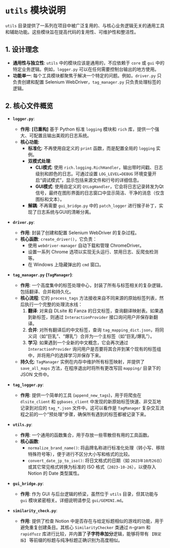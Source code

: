 # `utils` 模块说明

`utils` 目录提供了一系列在项目中被广泛复用的、与核心业务逻辑无关的通用工具和辅助功能。这些模块旨在提高代码的复用性、可维护性和整洁性。

## 1. 设计理念

- **通用性与独立性**: `utils` 中的模块应该是通用的，不应依赖于 `core` 或 `gui` 中的特定业务逻辑。例如，`logger.py` 可以在任何需要控制台输出的地方使用。
- **功能单一**: 每个工具模块都聚焦于解决一个特定的问题。例如，`driver.py` 只负责创建和配置 Selenium WebDriver，`tag_manager.py` 只负责处理标签的逻辑。

## 2. 核心文件概览

- **`logger.py`**: 
    - **作用**: **[已重构]** 基于 Python 标准 `logging` 模块和 `rich` 库，提供一个强大、可配置且输出美观的日志系统。
    - **核心功能**:
        - **标准化**: 不再使用自定义的 `print` 函数，而是配置全局的 `logging` 实例。
        - **双模式处理**:
            - **CLI模式**: 使用 `rich.logging.RichHandler`，输出带时间戳、日志级别和颜色的日志。可通过设置 `LOG_LEVEL=DEBUG` 环境变量开启“调试模式”，显示包括来源文件和行号的详细信息。
            - **GUI模式**: 使用自定义的 `QtLogHandler`，它会将日志记录转发为Qt信号，最终在图形界面的日志窗口中显示简洁、干净的消息（仅含图标和文本）。
        - **解耦**: 不再需要 `gui_bridge.py` 中的 `patch_logger` 进行猴子补丁，实现了日志系统与GUI的清晰分离。

- **`driver.py`**: 
    - **作用**: 封装了创建和配置 Selenium WebDriver 的复杂过程。
    - **核心函数**: `create_driver()`，它负责：
        - 使用 `webdriver-manager` 自动下载和管理 ChromeDriver。
        - 设置一系列 Chrome 选项以实现无头运行、禁用日志、反爬虫检测等。
        - 在 Windows 上隐藏弹出的 `cmd` 窗口。

- **`tag_manager.py` (`TagManager`)**: 
    - **作用**: 一个高度集中的标签处理中心，封装了所有与标签相关的复杂逻辑，包括翻译、合并和持久化。
    - **核心流程**: 它的 `process_tags` 方法接收来自不同来源的原始标签列表，然后执行一个完整的处理流水线：
        1.  **翻译**: 对来自 DLsite 和 Fanza 的日文标签，查询翻译映射表。如果遇到新标签，则通过 `InteractionProvider` 接口询问用户并保存新翻译。
        2.  **合并**: 对所有翻译后的中文标签，查询 `tag_mapping_dict.json`，将同义词（如“巨乳”、“爆乳”）合并为一个主标签（如“巨乳/爆乳”）。
        3.  **学习**: 如果遇到一个全新的中文概念，它会再次通过 `InteractionProvider` 询问用户是否要将其合并到某个现有的标签组中，并将用户的选择学习并保存下来。
    - **持久化**: `TagManager` 实例在内存中维护所有标签映射，并提供了 `save_all_maps` 方法，在程序退出时将所有更改写回 `mapping/` 目录下的 JSON 文件中。

- **`tag_logger.py`**: 
    - **作用**: 提供一个简单的工具 (`append_new_tags`)，用于将爬虫在 `dlsite_client` 和 `ggbases_client` 中发现的新原始标签快速、非交互地记录到对应的 `tag_*.json` 文件中。这可以看作是 `TagManager` 复杂交互流程之前的一个“预处理”步骤，确保所有遇到的标签都被记录下来。

- **`utils.py`**: 
    - **作用**: 一个通用的函数集合，用于存放一些零散但有用的工具函数。
    - **核心函数**: 
        - `normalize_brand_name()`: 将品牌名称进行标准化处理（转小写、移除特殊符号等），便于进行不区分大小写和格式的比较。
        - `convert_date_jp_to_iso()`: 将日文格式的日期（如 `2023年10月26日`）或其它常见格式转换为标准的 ISO 格式（`2023-10-26`），以便存入 Notion 的 Date 类型属性。

- **`gui_bridge.py`**: 
    - **作用**: 作为 GUI 与后台逻辑的桥梁，虽然位于 `utils` 目录，但其功能与 `gui` 模块紧密相关。详细说明请参见 `gui/GEMINI.md`。

- **`similarity_check.py`**: 
    - **作用**: 提供了检查 Notion 中是否存在与给定标题相似的游戏的功能，用于避免重复创建条目。其核心 `SimilarityChecker` 类通过 n-gram 和 `rapidfuzz` 库进行比较，并内置了**子字符串加分**逻辑，能够将带有 `【限定版】` 等前缀的标题与纯净标题正确识别为高度相似。